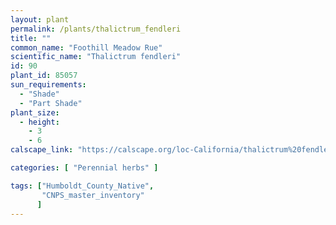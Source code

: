 ```yaml
---
layout: plant                                                              
permalink: /plants/thalictrum_fendleri
title: ""
common_name: "Foothill Meadow Rue"
scientific_name: "Thalictrum fendleri"
id: 90
plant_id: 85057
sun_requirements:
  - "Shade"
  - "Part Shade"
plant_size:
  - height: 
    - 3
    - 6
calscape_link: "https://calscape.org/loc-California/thalictrum%20fendleri(%20)"

categories: [ "Perennial herbs" ]

tags: ["Humboldt_County_Native",
       "CNPS_master_inventory"
      ]
---
```


